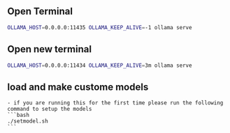 ## Open Terminal 
 ```bash
 OLLAMA_HOST=0.0.0.0:11435 OLLAMA_KEEP_ALIVE=-1 ollama serve
 ```
 ## Open new terminal 
 ```bash
 OLLAMA_HOST=0.0.0.0:11434 OLLAMA_KEEP_ALIVE=3m ollama serve
 ```
 ## load and make custome models
    - if you are running this for the first time please run the following command to setup the models
    ```bash
    ./setmodel.sh
    ```